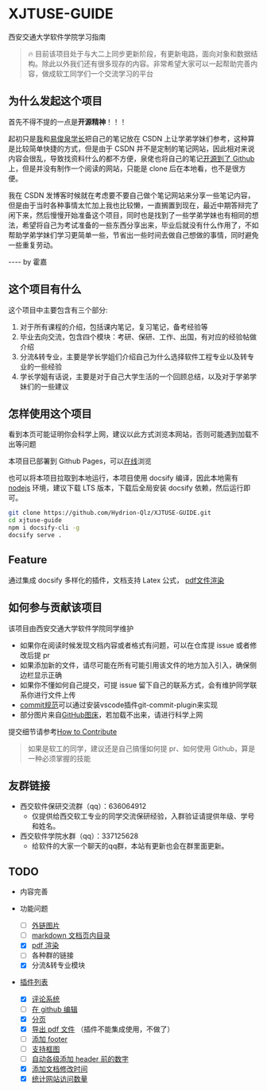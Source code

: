 # XJTUSE-GUIDE

西安交通大学软件学院学习指南

> :fire: 目前该项目处于与大二上同步更新阶段，有更新电路，面向对象和数据结构。除此以外我们还有很多现存的内容。非常希望大家可以一起帮助完善内容，做成软工同学们一个交流学习的平台

## 为什么发起这个项目

首先不得不提的一点是**开源精神**！！！

起初只是[我](https://blog.csdn.net/qq_46311811)和[易俊泉学长](https://blog.csdn.net/weixin_47692652)把自己的笔记放在 CSDN 上让学弟学妹们参考，这种算是比较简单快捷的方式，但是由于 CSDN 并不是定制的笔记网站，因此相对来说内容会很乱，导致找资料什么的都不方便，泉佬也将自己的笔记[开源到了 Github ](https://github.com/yijunquan-afk/XJTUSE-NOTES)上，但是并没有制作一个阅读的网站，只能是 clone 后在本地看，也不是很方便。

我在 CSDN 发博客时候就在考虑要不要自己做个笔记网站来分享一些笔记内容，但是由于当时各种事情太忙加上我也比较懒，一直搁置到现在，最近中期答辩完了闲下来，然后慢慢开始准备这个项目，同时也是找到了一些学弟学妹也有相同的想法，希望将自己为考试准备的一些东西分享出来，毕业后就没有什么作用了，不如帮助学弟学妹们学习更简单一些，节省出一些时间去做自己想做的事情，同时避免一些重复劳动。

---- by 霍嘉

## 这个项目有什么

这个项目中主要包含有三个部分:

1. 对于所有课程的介绍，包括课内笔记，复习笔记，备考经验等
2. 毕业去向交流，包含四个模块：考研、保研、工作、出国，有对应的经验帖做介绍
3. 分流&转专业，主要是学长学姐们介绍自己为什么选择软件工程专业以及转专业的一些经验
4. 学长学姐有话说，主要是对于自己大学生活的一个回顾总结，以及对于学弟学妹们的一些建议

## 怎样使用这个项目
看到本页可能证明你会科学上网，建议以此方式浏览本网站，否则可能遇到加载不出等问题

本项目已部署到 Github Pages，可以[在线](https://xjtuse-guide.github.io/Xjtuse-Guide/#/)浏览

也可以将本项目拉取到本地运行，本项目使用 docsify 编译，因此本地需有 [nodejs](https://nodejs.org/en) 环境，建议下载 LTS 版本，下载后全局安装 docsify 依赖，然后运行即可。

```bash
git clone https://github.com/Hydrion-Qlz/XJTUSE-GUIDE.git
cd xjtuse-guide
npm i docsify-cli -g
docsify serve .
```

## Feature

通过集成 docsify 多样化的插件，文档支持 Latex 公式， [pdf文件渲染](How-to-Contribute?id=如何添加-pdf-文件预览)

## 如何参与贡献该项目

该项目由西安交通大学软件学院同学维护

- 如果你在阅读时候发现文档内容或者格式有问题，可以在仓库提 issue 或者修改后提 pr
- 如果添加新的文件，请尽可能在所有可能引用该文件的地方加入引入，确保侧边栏显示正确
- 如果你不懂如何自己提交，可提 issue 留下自己的联系方式，会有维护同学联系你进行文件上传
- [commit规范](https://blog.csdn.net/weixin_51474815/article/details/122652198)可以通过安装vscode插件git-commit-plugin来实现
- 部分图片来自[GitHub图床](https://blog.csdn.net/github_39655029/article/details/113181770)，若加载不出来，请进行科学上网

提交细节请参考[How to Contribute](How-to-Contribute.md)

> 如果是软工的同学，建议还是自己搞懂如何提 pr、如何使用 Github，算是一种必须掌握的技能

## 友群链接

- 西交软件保研交流群（qq）：636064912
  - 仅提供给西交软工专业的同学交流保研经验，入群验证请提供年级、学号和姓名。
- 西交软件学院水群（qq）：337125628
  - 给软件的大家一个聊天的qq群，本站有更新也会在群里面更新。

## TODO

- 内容完善
- 功能问题

  - [ ] [外链图片](https://docsify.js.org/#/zh-cn/configuration?id=crossoriginlinks)
  - [ ] [markdown 文档页内目录](https://github.com/mrpotatoes/docsify-toc)
  - [X] [pdf 渲染](https://github.com/lazypanda10117/docsify-pdf-embed)
  - [ ] 各种群的链接
  - [X] 分流&转专业模块
- [插件列表](https://docsify.js.org/#/awesome?id=plugins)

  - [X] [评论系统](https://docsify.js.org/#/zh-cn/plugins?id=disqus)
  - [ ] [在 github 编辑](https://docsify.js.org/#/zh-cn/plugins?id=%e5%9c%a8-github-%e4%b8%8a%e7%bc%96%e8%be%91)
  - [X] [分页](https://docsify.js.org/#/zh-cn/plugins?id=pagination)
  - [X] [导出 pdf 文件](https://github.com/meff34/docsify-to-pdf-converter) （插件不能集成使用，不做了）
  - [ ] [添加 footer](https://github.com/alertbox/docsify-footer)
  - [ ] [支持框图](https://github.com/Leward/mermaid-docsify)
  - [ ] [自动各级添加 header 前的数字](https://github.com/markbattistella/docsify-autoHeaders)
  - [X] [添加文档修改时间](https://github.com/pfeak/docsify-updated)
  - [X] [统计网站访问数量](https://github.com/mg0324/docsify-busuanzi)
